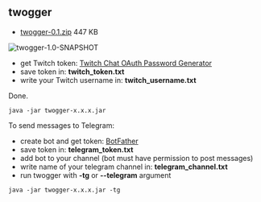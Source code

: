 twogger
-------

- [twogger-0.1.zip](https://github.com/Helltar/twogger/releases/download/v0.1/twogger-0.1.zip) 447 KB

![twogger-1.0-SNAPSHOT](https://helltar.com/projects/twogger/img/twogger-1.0-SNAPSHOT.gif)

- get Twitch token: [Twitch Chat OAuth Password Generator](https://twitchapps.com/tmi/)
- save token in: **twitch_token.txt**
- write your Twitch username in: **twitch_username.txt**

Done.

```
java -jar twogger-x.x.x.jar
```

To send messages to Telegram:

- create bot and get token: [BotFather](https://t.me/BotFather)
- save token in: **telegram_token.txt**
- add bot to your channel (bot must have permission to post messages)
- write name of your telegram channel in: **telegram_channel.txt**
- run twogger with **-tg** or **--telegram** argument

```
java -jar twogger-x.x.x.jar -tg
```
